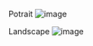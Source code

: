 Potrait
![image](https://github.com/user-attachments/assets/90a1997a-aa2f-452a-9f64-4f41db2cf449)

Landscape
![image](https://github.com/user-attachments/assets/8eb29ba4-4b9e-4bd7-9e3a-7226addefa79)


